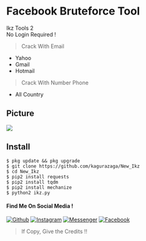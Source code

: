 # Facebook Bruteforce Tool
Ikz Tools 2<br>No Login Required !
> Crack With Email
- Yahoo
- Gmail
- Hotmail
> Crack With Number Phone
- All Country

## Picture

<img src="https://github.com/Kagurazaga/New_Ikz/blob/master/Screenshot_2020-08-19-19-18-37-507_com.termux.png">

## Install
```
$ pkg update && pkg upgrade
$ git clone https://github.com/kagurazaga/New_Ikz
$ cd New_Ikz
$ pip2 install requests
$ pip2 install tqdm
$ pip2 install mechanize
$ python2 ikz.py
```

#### Find Me On Social Media !


[![Github](https://img.shields.io/badge/Github-Kagurazaga-green?style=for-the-badge&logo=github)](https://github.com/kagurazaga)
[![Instagram](https://img.shields.io/badge/Instagram-kz__206-yellow?style=for-the-badge&logo=instagram)](https://www.instagram.com/kz_206/)
[![Messenger](https://img.shields.io/badge/Massenger-NsaaLvd-blue?style=for-the-badge&logo=messenger)](https://m.me/nsaa00xd)
[![Facebook](https://img.shields.io/badge/Facebook-BagasKurniawanEx-red?style=for-the-badge&logo=facebook)](https://m.facebook.com/nsaa00xd)
> If Copy, Give the Credits !!
